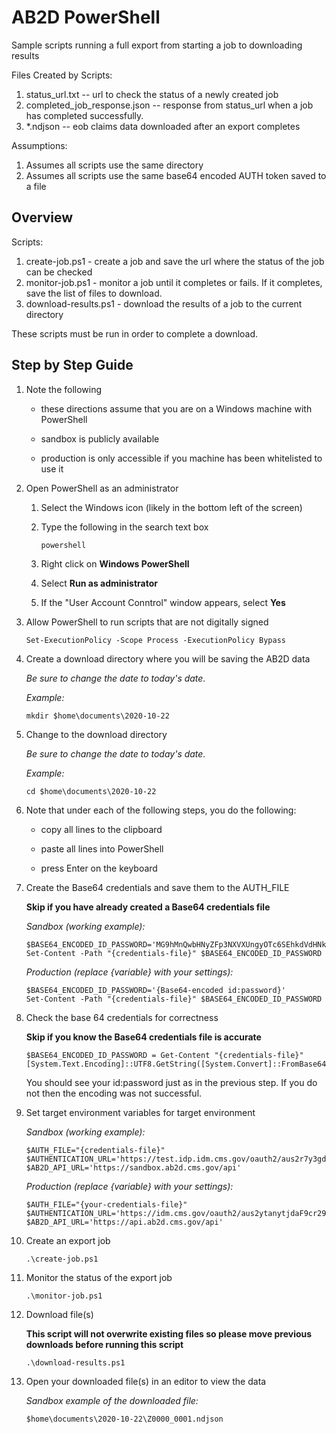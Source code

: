 # AB2D PowerShell

Sample scripts running a full export from starting a job to downloading results

Files Created by Scripts:

1. status_url.txt -- url to check the status of a newly created job
1. completed_job_response.json -- response from status_url when a job has completed successfully.
1. *.ndjson -- eob claims data downloaded after an export completes

Assumptions:

1. Assumes all scripts use the same directory
1. Assumes all scripts use the same base64 encoded AUTH token saved to a file

## Overview

Scripts:

1. create-job.ps1 - create a job and save the url where the status of the job can be checked
1. monitor-job.ps1 - monitor a job until it completes or fails. If it completes, save the list of files to download.
1. download-results.ps1 - download the results of a job to the current directory

These scripts must be run in order to complete a download.

## Step by Step Guide

1. Note the following

   - these directions assume that you are on a Windows machine with PowerShell

   - sandbox is publicly available

   - production is only accessible if you machine has been whitelisted to use it

1. Open PowerShell as an administrator

   1. Select the Windows icon (likely in the bottom left of the screen)

   1. Type the following in the search text box

      ```
      powershell
      ```

   1. Right click on **Windows PowerShell**

   1. Select **Run as administrator**

   1. If the "User Account Conntrol" window appears, select **Yes**

1. Allow PowerShell to run scripts that are not digitally signed

   ```ShellSession
   Set-ExecutionPolicy -Scope Process -ExecutionPolicy Bypass
   ```
   
1. Create a download directory where you will be saving the AB2D data

   *Be sure to change the date to today's date.*
   
   *Example:*

   ```ShellSession
   mkdir $home\documents\2020-10-22
   ```

1. Change to the download directory

   *Be sure to change the date to today's date.*
   
   *Example:*

   ```ShellSession
   cd $home\documents\2020-10-22
   ```

1. Note that under each of the following steps, you do the following:

   - copy all lines to the clipboard

   - paste all lines into PowerShell

   - press Enter on the keyboard
   
1. Create the Base64 credentials and save them to the AUTH_FILE

   **Skip if you have already created a Base64 credentials file**

   *Sandbox (working example):*
    
   ```ShellSession
   $BASE64_ENCODED_ID_PASSWORD='MG9hMnQwbHNyZFp3NXVXUngyOTc6SEhkdVdHNkxvZ0l2RElRdVdncDNabG85T1lNVmFsVHRINU9CY3VIdw=='
   Set-Content -Path "{credentials-file}" $BASE64_ENCODED_ID_PASSWORD
   ```
    
   *Production (replace {variable} with your settings):*
    
   ```ShellSession
   $BASE64_ENCODED_ID_PASSWORD='{Base64-encoded id:password}'
   Set-Content -Path "{credentials-file}" $BASE64_ENCODED_ID_PASSWORD
   ```
   
1. Check the base 64 credentials for correctness

   **Skip if you know the Base64 credentials file is accurate**

   ```ShellSession
   $BASE64_ENCODED_ID_PASSWORD = Get-Content "{credentials-file}"
   [System.Text.Encoding]::UTF8.GetString([System.Convert]::FromBase64String($BASE64_ENCODED_ID_PASSWORD))
   ```

    You should see your id:password just as in the previous step. If you do not then the encoding was not successful.

1. Set target environment variables for target environment

   *Sandbox (working example):*

   ```ShellSession
   $AUTH_FILE="{credentials-file}"
   $AUTHENTICATION_URL='https://test.idp.idm.cms.gov/oauth2/aus2r7y3gdaFMKBol297/v1/token'
   $AB2D_API_URL='https://sandbox.ab2d.cms.gov/api'
   ```

   *Production (replace {variable} with your settings):*

   ```ShellSession
   $AUTH_FILE="{your-credentials-file}"
   $AUTHENTICATION_URL='https://idm.cms.gov/oauth2/aus2ytanytjdaF9cr297/v1/token'
   $AB2D_API_URL='https://api.ab2d.cms.gov/api'
   ```
   
1. Create an export job

   ```ShellSession
   .\create-job.ps1
   ```
   
1. Monitor the status of the export job

   ```ShellSession
   .\monitor-job.ps1
   ```

1. Download file(s)

    **This script will not overwrite existing files so please move previous downloads before running this script**

   ```ShellSession
   .\download-results.ps1
   ```

1. Open your downloaded file(s) in an editor to view the data

   *Sandbox example of the downloaded file:*

   ```
   $home\documents\2020-10-22\Z0000_0001.ndjson
   ```
